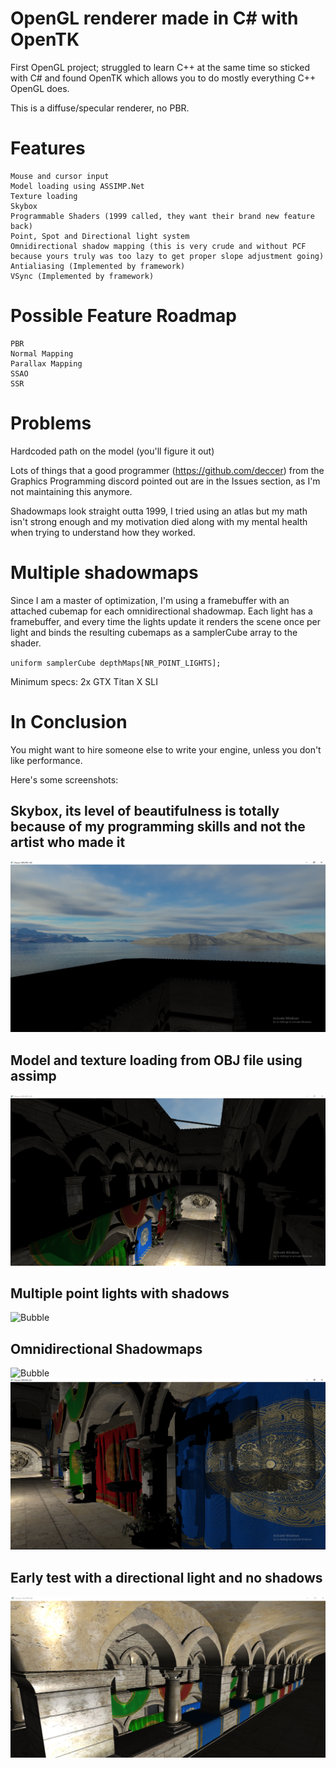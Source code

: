 # OpenGL renderer made in C# with OpenTK

First OpenGL project; struggled to learn C++ at the same time so sticked with C# and found OpenTK which allows you to do mostly everything C++ OpenGL does.

This is a diffuse/specular renderer, no PBR.

# Features
    Mouse and cursor input
    Model loading using ASSIMP.Net
    Texture loading 
    Skybox
    Programmable Shaders (1999 called, they want their brand new feature back)
    Point, Spot and Directional light system
    Omnidirectional shadow mapping (this is very crude and without PCF because yours truly was too lazy to get proper slope adjustment going)
    Antialiasing (Implemented by framework)
    VSync (Implemented by framework)


# Possible Feature Roadmap
    PBR
    Normal Mapping
    Parallax Mapping
    SSAO
    SSR

# Problems
Hardcoded path on the model (you'll figure it out)

Lots of things that a good programmer (https://github.com/deccer) from the Graphics Programming discord pointed out are in the Issues section, as I'm not maintaining this anymore.

Shadowmaps look straight outta 1999, I tried using an atlas but my math isn't strong enough and my motivation died along with my mental health when trying to understand how they worked.

# Multiple shadowmaps
Since I am a master of optimization, I'm using a framebuffer with an attached cubemap for each omnidirectional shadowmap. Each light has a framebuffer, and every time the lights update it renders the scene once per light and binds the resulting cubemaps as a samplerCube array to the shader.

`uniform samplerCube depthMaps[NR_POINT_LIGHTS];`

Minimum specs: 2x GTX Titan X SLI

# In Conclusion
You might want to hire someone else to write your engine, unless you don't like performance.

Here's some screenshots:

## Skybox, its level of beautifulness is totally because of my programming skills and not the artist who made it
![Bubble](Images/skybox.png "Render.png")

## Model and texture loading from OBJ file using assimp

![Bubble](Images/Sponza.png "Render.png")

## Multiple point lights with shadows
![Bubble](Images/point.png "Render.png")

## Omnidirectional Shadowmaps
![Bubble](Images/shadow.png "Render.png")
![Bubble](Images/shadowMap2.png "Render.png")

## Early test with a directional light and no shadows
![Bubble](Images/directionalLight.png "Render.png")
